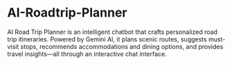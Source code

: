 # AI-Roadtrip-Planner
AI Road Trip Planner is an intelligent chatbot that crafts personalized road trip itineraries. Powered by Gemini AI, it plans scenic routes, suggests must-visit stops, recommends accommodations and dining options, and provides travel insights—all through an interactive chat interface. 
